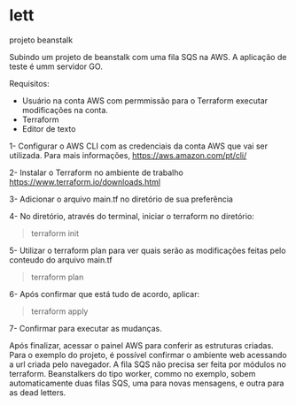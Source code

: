 # lett
projeto beanstalk

Subindo um projeto de beanstalk com uma fila SQS na AWS. A aplicação de teste é umm servidor GO.

Requisitos:
- Usuário na conta AWS com permmissão para o Terraform executar modificações na conta.
- Terraform 
- Editor de texto



1- Configurar o AWS CLI com as credenciais da conta AWS que vai ser utilizada. 
Para mais informações, https://aws.amazon.com/pt/cli/


2- Instalar o Terraform no ambiente de trabalho
https://www.terraform.io/downloads.html


3- Adicionar o arquivo main.tf no diretório de sua preferência


4- No diretório, através do terminal, iniciar o terraform no diretório:
> terraform init


5- Utilizar o terraform plan para ver quais serão as modificações feitas pelo conteudo do arquivo main.tf
> terraform plan


6- Após confirmar que está tudo de acordo, aplicar:
> terraform apply


7- Confirmar para executar as mudanças.


Após finalizar, acessar o painel AWS para conferir as estruturas criadas. Para o exemplo do projeto, é possível confirmar o ambiente web acessando a url criada
pelo navegador.
A fila SQS não precisa ser feita por módulos no terraform. Beanstalkers do tipo worker, commo no exemplo, sobem automaticamente duas filas SQS, uma para novas 
mensagens, e outra para as dead letters.



